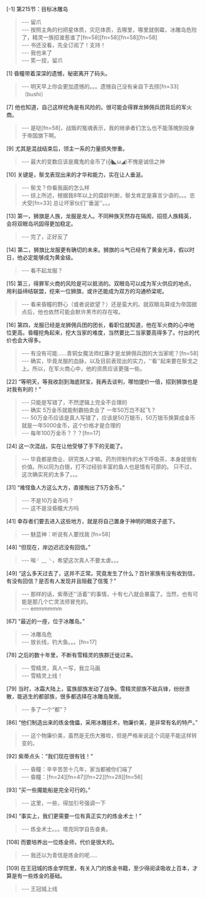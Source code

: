 
[-1] 第215节：目标冰雕岛
>--- 留爪<br>
>--- 按照主角的扫把星体质，灾厄体质，去哪里，哪里就倒霉，冰雕岛危险了，精灵一族招谁惹谁了[fn=58][fn=58][fn=58][fn=58]<br>
>--- 书还没看，先全订阅了！支持！<br>
>--- 我也来了<br>
>--- 笫一捏，留爪<br>

[1] 昏瞳带着深深的遗憾，秘密离开了码头。
>--- 明天早上你会更加遗憾的。。。遗憾自己没有亲自下去捞[fn=33]（bushi）<br>

[7] 他也知道，自己这样挖角是有风险的。很可能会得罪龙狮佣兵团背后的军火商。
>--- 是哒[fn=58]，战贩的冤魂表示，我的继承者们怎么也不能落魄到投身于帝国旗下啊。<br>

[9] 尤其是混战结束后，领主一系的力量损失惨重。
>--- 最大的变数应该是魔鬼的金币了(╬◣ω◢)不愧是诚信之神<br>

[10] 关键是，鬃戈表现出来的才华和能力，实在让人垂涎。
>--- 鬃戈？你看我画的怎么样<br>
>--- 综上所述，根据我8年以上的腐龄判断，鬃戈肯定是寡言少语的。。。忠犬受[fn=33]
总让坏家伙们''垂涎''。。。<br>

[13] 第一，狮旗是人族，龙服是龙人。不同种族天然存在隔阂，招揽人族精英，会将双眼岛巩固得更加稳定。
>--- 完了，正好反了<br>

[14] 第二，狮旗比龙服更有确切的未来。狮旗的斗气已经有了黄金光泽，假以时日，他必定能够成为黄金级。
>--- 看不起龙服？<br>

[15] 第三，得罪军火商的风险是可以抵消的。双眼岛可以成为军火供应的地点，用利益缔结联盟，挖来一位狮旗，或许还能成为双方的沟通桥梁呢。
>--- 看来昏瞳的野心（或者说欲望？）还是蛮大的。就双眼岛算成为帝国据点后，他也依然可能会默许黑市的存在唉。<br>

[16] 第四，龙服已经是龙狮佣兵团的团长，看职位就知道，他在军火商的心中地位更高。昏瞳挖角起来，挖大当家的难度，当然要比二当家要高得多了。付出的代价也会大得多。
>--- 有没有可能……青铜女魔法师红藤才是龙狮佣兵团的大当家呢？[fn=58]<br>
>--- 确实，毕竟龙服的血脉，以及目前表现出的实力，''看''起来要在鬃戈之上。所以，在军火商心中，他的资质应该更强一些。<br>

[22] “等明天，等我收刮到海底财宝，我再去谈判，哪怕提价一倍，招到狮旗也是对我有利的！”
>--- 只能是写错了，不然逻辑上完全不合理的<br>
>--- 确实 5万金币就能制霸拍卖会了 一年50万岂不起飞？<br>
>--- 50万金币应该是真人写错了，应该是50万银币，50万银币换算成金币就是一年5000金币，这个价格才是合理的<br>
>--- 每年100万金币？？？[fn=17]<br>

[24] 这一次混战，实在让他受够了手下的无能了。
>--- 毕竟都是商业、研究类人才嘛。药剂师制作的水下呼吸茶，本身就很有价值。所以同为白银，打不过经验丰富的鱼人也是情有可原的。
只不过，这次确实死的太多了。。。<br>

[31] “难怪鱼人方这么大方，直接掏出了5万金币。”
>--- 不是10万金币吗？<br>
>--- 这不是没昏瞳大方吗<br>

[41] 幸存者们要去进入这些地方，就是将自己置身于神明的眼皮子底下。
>--- 魅蓝神：听说有人要找我 [fn=58]<br>

[48] “但现在，岸边迟迟没有回信。”
>--- 唉╯﹏╰，希望这次真人不要太虐。。。<br>

[49] “这么多天过去了，这并不正常。究竟发生了什么？百针家族有没有收到信，有没有回信？是否有人发现并且阻截了信笺？”
>--- 那样的话，紫蒂还''活着''的事情，十有七八就会暴露了。当然，也有可能是那几个亡灵法师冒充的。<br>
>--- emmmmmm<br>

[67] “最近的一座，位于冰雕岛。”
>--- 冰雕岛危<br>
>--- 放长线，钓大鱼。。。[fn=17]<br>

[78] 之后的数十年里，不断有雪精灵的族群迁徙过来。
>--- 雪精灵，真人一写，我立马画<br>
>--- 雪精灵上线！<br>

[79] 当时，冰霜大陆上，蛮族部族发动了战争。雪精灵部族不敌兵锋，纷纷溃散，能逃生的都部族，很多都选择在冰雕岛聚居。
>--- 多了一个“都”？<br>

[86] “他们制造出来的炼金傀儡，采用冰雕技术，物廉价美，是非常有名的特产。”
>--- 这个物廉价美，虽然是无伤大雅啦，但是严格来说这个词是不能这样转变的。<br>

[92] 紫蒂点头：“我们现在很有钱！”
>--- 昏瞳：辛辛苦苦十几年，家当都被你们端了<br>
>--- 昏瞳：[fn=24][fn=47][fn=22][fn=28][fn=56]<br>

[93] “买一些魔能船是完全可行的。”
>--- 这里，一些，得加引号强调一下<br>

[94] “事实上，我们更需要一位有真正实力的炼金术士！”
>--- 炼金术士。。。塔克同学自告奋勇。<br>

[108] 而要培养出一位炼金师，代价是很大的。
>--- 我还以为青信是炼金的呢.....<br>

[109] 在王冠城的炼金学院里，有关入门的炼金书籍，至少得阅读吸收上百本，才算是有一些炼金的基础。
>--- 王冠城上线<br>
